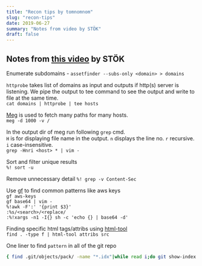```yaml
---
title: "Recon tips by tomnomnom"
slug: "recon-tips"
date: 2019-06-27
summary: "Notes from video by STÖK"
draft: false
---
```


## Notes from <a href="https://www.youtube.com/watch?v=l8iXMgk2nnY">this video</a> by STÖK

Enumerate subdomains -
`assetfinder --subs-only <domain> > domains`

`httprobe` takes list of domains as input and outputs if http(s) server is listening. We pipe the output to tee command to see the output and write to file at the same time.  
`cat domains | httprobe | tee hosts`

[Meg](https://github.com/tomnomnom/meg) is used to fetch many paths for many hosts.  
`meg -d 1000 -v /`

In the output dir of meg run following `grep` cmd.  
`H` is for displaying file name in the output. `n` displays the line no. `r` recursive. `i` case-insensitive.  
`grep -Hnri <host> * | vim -`

Sort and filter unique results  
`%! sort -u`

Remove unnecessary detail
`%! grep -v Content-Sec`

Use [gf](https://github.com/tomnomnom/gf) to find common patterns like aws keys  
`gf aws-keys`  
`gf base64 | vim -`  
`%!awk -F':' '{print $3}'`  
`:%s/<search>/<replace/`  
`:%!xargs -n1 -I{} sh -c 'echo {} | base64 -d'`  

Finding specific html tags/attribs using [html-tool](https://github.com/tomnomnom/hacks/tree/master/html-tool)  
`find . -type f | html-tool attribs src`

One liner to find `pattern` in all of the git repo  
```bash
{ find .git/objects/pack/ -name "*.idx"|while read i;do git show-index < "$i"|awk '{print $2}';done;find .git/objects/ -type f|grep -v '/pack/'|awk -F'/' '{print $(NF-1)$NF}'; }|while read o;do git cat-file -p $o;done|grep -E 'pattern'
```
